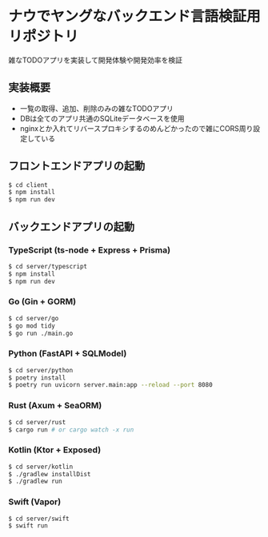 # ナウでヤングなバックエンド言語検証用リポジトリ

雑なTODOアプリを実装して開発体験や開発効率を検証

## 実装概要
- 一覧の取得、追加、削除のみの雑なTODOアプリ
- DBは全てのアプリ共通のSQLiteデータベースを使用
- nginxとか入れてリバースプロキシするのめんどかったので雑にCORS周り設定している

## フロントエンドアプリの起動

```bash
$ cd client
$ npm install
$ npm run dev
```

## バックエンドアプリの起動

### TypeScript (ts-node + Express + Prisma)

```bash
$ cd server/typescript
$ npm install
$ npm run dev
```

### Go (Gin + GORM)

```bash
$ cd server/go
$ go mod tidy
$ go run ./main.go
```

### Python (FastAPI + SQLModel)

```bash
$ cd server/python
$ poetry install
$ poetry run uvicorn server.main:app --reload --port 8080
```

### Rust (Axum + SeaORM)

```bash
$ cd server/rust
$ cargo run # or cargo watch -x run
```

### Kotlin (Ktor + Exposed)

```bash
$ cd server/kotlin
$ ./gradlew installDist
$ ./gradlew run
```

### Swift (Vapor)

```bash
$ cd server/swift
$ swift run
```
